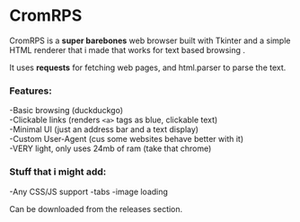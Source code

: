 
# CromRPS

CromRPS is a **super barebones** web browser built with Tkinter and a simple HTML renderer that i made that works for text based browsing .

It uses **requests** for fetching web pages, and html.parser to parse the text.


### Features:
-Basic browsing (duckduckgo)   
-Clickable links (renders `<a>` tags as blue, clickable text)  
-Minimal UI (just an address bar and a text display)  
-Custom User-Agent (cus some websites behave better with it)  
-VERY light, only uses 24mb of ram (take that chrome)


### Stuff that i might add:
-Any CSS/JS support
-tabs
-image loading

Can be downloaded from the releases section.
